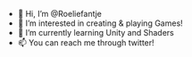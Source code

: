 - 👋 Hi, I’m @Roeliefantje
- 👀 I’m interested in creating & playing Games!
- 🌱 I’m currently learning Unity and Shaders
- 📫 You can reach me through twitter!

<!---
Roeliefantje/Roeliefantje is a ✨ special ✨ repository because its `README.md` (this file) appears on your GitHub profile.
You can click the Preview link to take a look at your changes.
--->
